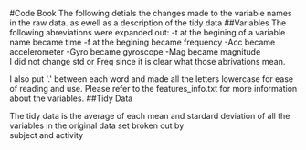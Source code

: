 #Code Book
The following detials the changes made to the variable names in the raw data. as ewell as a description of the tidy data
##Variables
The following abreviations were expanded out:
-t at the begining of a variable name became time
-f at the begining became frequency
-Acc became accelerometer
-Gyro became gyroscope
-Mag became magnitude  
I did not change std or Freq since it is clear what those abrivations mean.  

I also put '.' between each word and made all the letters lowercase for ease of reading and use.
Please refer to the features_info.txt for more information about the variables.
##Tidy Data

The tidy data is the average of each mean and stardard deviation of all the variables in the original data set broken out by  
subject and activity
